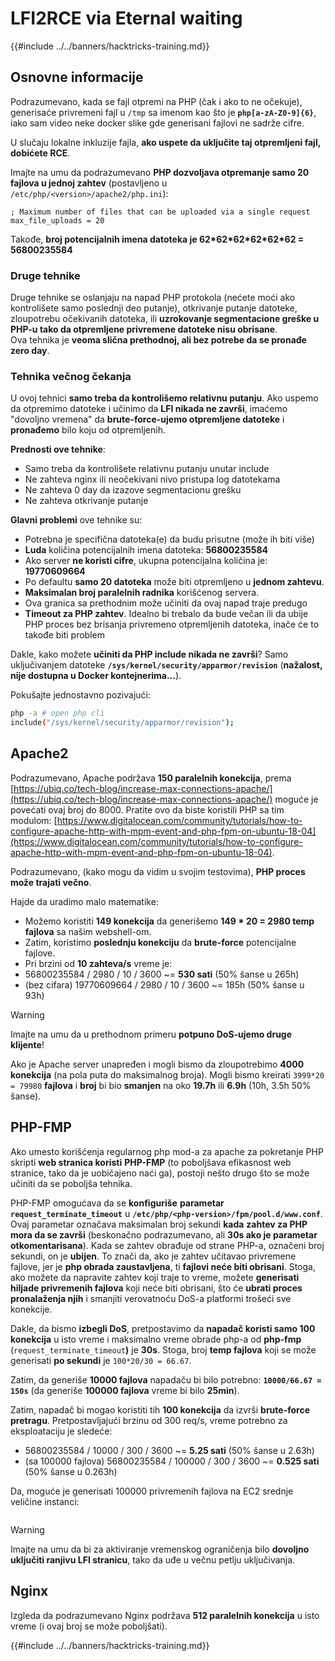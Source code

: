 # LFI2RCE via Eternal waiting

{{#include ../../banners/hacktricks-training.md}}

## Osnovne informacije

Podrazumevano, kada se fajl otpremi na PHP (čak i ako to ne očekuje), generisaće privremeni fajl u `/tmp` sa imenom kao što je **`php[a-zA-Z0-9]{6}`**, iako sam video neke docker slike gde generisani fajlovi ne sadrže cifre.

U slučaju lokalne inkluzije fajla, **ako uspete da uključite taj otpremljeni fajl, dobićete RCE**.

Imajte na umu da podrazumevano **PHP dozvoljava otpremanje samo 20 fajlova u jednoj zahtev** (postavljeno u `/etc/php/<version>/apache2/php.ini`):
```
; Maximum number of files that can be uploaded via a single request
max_file_uploads = 20
```
Takođe, **broj potencijalnih imena datoteka je 62\*62\*62\*62\*62\*62 = 56800235584**

### Druge tehnike

Druge tehnike se oslanjaju na napad PHP protokola (nećete moći ako kontrolišete samo poslednji deo putanje), otkrivanje putanje datoteke, zloupotrebu očekivanih datoteka, ili **uzrokovanje segmentacione greške u PHP-u tako da otpremljene privremene datoteke nisu obrisane**.\
Ova tehnika je **veoma slična prethodnoj, ali bez potrebe da se pronađe zero day**.

### Tehnika večnog čekanja

U ovoj tehnici **samo treba da kontrolišemo relativnu putanju**. Ako uspemo da otpremimo datoteke i učinimo da **LFI nikada ne završi**, imaćemo "dovoljno vremena" da **brute-force-ujemo otpremljene datoteke** i **pronađemo** bilo koju od otpremljenih.

**Prednosti ove tehnike**:

- Samo treba da kontrolišete relativnu putanju unutar include
- Ne zahteva nginx ili neočekivani nivo pristupa log datotekama
- Ne zahteva 0 day da izazove segmentacionu grešku
- Ne zahteva otkrivanje putanje

**Glavni problemi** ove tehnike su:

- Potrebna je specifična datoteka(e) da budu prisutne (može ih biti više)
- **Luda** količina potencijalnih imena datoteka: **56800235584**
- Ako server **ne koristi cifre**, ukupna potencijalna količina je: **19770609664**
- Po defaultu **samo 20 datoteka** može biti otpremljeno u **jednom zahtevu**.
- **Maksimalan broj paralelnih radnika** korišćenog servera.
- Ova granica sa prethodnim može učiniti da ovaj napad traje predugo
- **Timeout za PHP zahtev**. Idealno bi trebalo da bude večan ili da ubije PHP proces bez brisanja privremeno otpremljenih datoteka, inače će to takođe biti problem

Dakle, kako možete **učiniti da PHP include nikada ne završi**? Samo uključivanjem datoteke **`/sys/kernel/security/apparmor/revision`** (**nažalost, nije dostupna u Docker kontejnerima...**).

Pokušajte jednostavno pozivajući:
```bash
php -a # open php cli
include("/sys/kernel/security/apparmor/revision");
```
## Apache2

Podrazumevano, Apache podržava **150 paralelnih konekcija**, prema [https://ubiq.co/tech-blog/increase-max-connections-apache/](https://ubiq.co/tech-blog/increase-max-connections-apache/) moguće je povećati ovaj broj do 8000. Pratite ovo da biste koristili PHP sa tim modulom: [https://www.digitalocean.com/community/tutorials/how-to-configure-apache-http-with-mpm-event-and-php-fpm-on-ubuntu-18-04](https://www.digitalocean.com/community/tutorials/how-to-configure-apache-http-with-mpm-event-and-php-fpm-on-ubuntu-18-04).

Podrazumevano, (kako mogu da vidim u svojim testovima), **PHP proces može trajati večno**.

Hajde da uradimo malo matematike:

- Možemo koristiti **149 konekcija** da generišemo **149 \* 20 = 2980 temp fajlova** sa našim webshell-om.
- Zatim, koristimo **poslednju konekciju** da **brute-force** potencijalne fajlove.
- Pri brzini od **10 zahteva/s** vreme je:
- 56800235584 / 2980 / 10 / 3600 \~= **530 sati** (50% šanse u 265h)
- (bez cifara) 19770609664 / 2980 / 10 / 3600 \~= 185h (50% šanse u 93h)

> [!WARNING]
> Imajte na umu da u prethodnom primeru **potpuno DoS-ujemo druge klijente**!

Ako je Apache server unapređen i mogli bismo da zloupotrebimo **4000 konekcija** (na pola puta do maksimalnog broja). Mogli bismo kreirati `3999*20 = 79980` **fajlova** i **broj** bi bio **smanjen** na oko **19.7h** ili **6.9h** (10h, 3.5h 50% šanse).

## PHP-FMP

Ako umesto korišćenja regularnog php mod-a za apache za pokretanje PHP skripti **web stranica koristi** **PHP-FMP** (to poboljšava efikasnost web stranice, tako da je uobičajeno naći ga), postoji nešto drugo što se može učiniti da se poboljša tehnika.

PHP-FMP omogućava da se **konfiguriše** **parametar** **`request_terminate_timeout`** u **`/etc/php/<php-version>/fpm/pool.d/www.conf`**.\
Ovaj parametar označava maksimalan broj sekundi **kada** **zahtev za PHP mora da se završi** (beskonačno podrazumevano, ali **30s ako je parametar otkomentarisana**). Kada se zahtev obrađuje od strane PHP-a, označeni broj sekundi, on je **ubijen**. To znači da, ako je zahtev učitavao privremene fajlove, jer je **php obrada zaustavljena**, ti **fajlovi neće biti obrisani**. Stoga, ako možete da napravite zahtev koji traje to vreme, možete **generisati hiljade privremenih fajlova** koji neće biti obrisani, što će **ubrati proces pronalaženja njih** i smanjiti verovatnoću DoS-a platformi trošeći sve konekcije.

Dakle, da bismo **izbegli DoS**, pretpostavimo da **napadač koristi samo 100 konekcija** u isto vreme i maksimalno vreme obrade php-a od **php-fmp** (`request_terminate_timeout`**)** je **30s**. Stoga, broj **temp fajlova** koji se može generisati **po sekundi** je `100*20/30 = 66.67`.

Zatim, da generiše **10000 fajlova** napadaču bi bilo potrebno: **`10000/66.67 = 150s`** (da generiše **100000 fajlova** vreme bi bilo **25min**).

Zatim, napadač bi mogao koristiti tih **100 konekcija** da izvrši **brute-force pretragu**. Pretpostavljajući brzinu od 300 req/s, vreme potrebno za eksploataciju je sledeće:

- 56800235584 / 10000 / 300 / 3600 \~= **5.25 sati** (50% šanse u 2.63h)
- (sa 100000 fajlova) 56800235584 / 100000 / 300 / 3600 \~= **0.525 sati** (50% šanse u 0.263h)

Da, moguće je generisati 100000 privremenih fajlova na EC2 srednje veličine instanci:

<figure><img src="../../images/image (240).png" alt=""><figcaption></figcaption></figure>

> [!WARNING]
> Imajte na umu da bi za aktiviranje vremenskog ograničenja bilo **dovoljno uključiti ranjivu LFI stranicu**, tako da uđe u večnu petlju uključivanja.

## Nginx

Izgleda da podrazumevano Nginx podržava **512 paralelnih konekcija** u isto vreme (i ovaj broj se može poboljšati).

{{#include ../../banners/hacktricks-training.md}}
